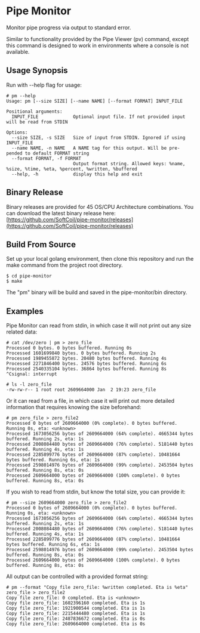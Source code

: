 
# Pipe Monitor

Monitor pipe progress via output to standard error.

Similar to functionality provided by the Pipe Viewer (pv) command, except this command is designed to work in 
environments where a console is not available.

## Usage Synopsis
Run with --help flag for usage:
```
# pm --help
Usage: pm [--size SIZE] [--name NAME] [--format FORMAT] INPUT_FILE

Positional arguments:
  INPUT_FILE             Optional input file. If not provided input will be read from STDIN

Options:
  --size SIZE, -s SIZE   Size of input from STDIN. Ignored if using INPUT_FILE
  --name NAME, -n NAME   A NAME tag for this output. Will be pre-pended to default FORMAT string
  --format FORMAT, -f FORMAT
                         Output format string. Allowed keys: %name, %size, %time, %eta, %percent, %written, %buffered
  --help, -h             display this help and exit

```

## Binary Release
Binary releases are provided for 45 OS/CPU Architecture combinations. You can download the latest binary
release here: [https://github.com/SoftCoil/pipe-monitor/releases](https://github.com/SoftCoil/pipe-monitor/releases)

## Build From Source

Set up your local golang environment, then clone this repository and run the make command from the project root directory.

`$ cd pipe-monitor`  
`$ make`

The "pm" binary will be build and saved in the pipe-monitor/bin directory.

## Examples

Pipe Monitor can read from stdin, in which case it will not print out any size related data:
```
# cat /dev/zero | pm > zero_file
Processed 0 bytes. 0 bytes buffered. Running 0s
Processed 1601699840 bytes. 0 bytes buffered. Running 2s
Processed 1989455872 bytes. 20480 bytes buffered. Running 4s
Processed 2271846400 bytes. 24576 bytes buffered. Running 6s
Processed 2540335104 bytes. 36864 bytes buffered. Running 8s
^Csignal: interrupt

# ls -l zero_file
-rw-rw-r-- 1 root root 2609664000 Jan  2 19:23 zero_file
```

Or it can read from a file, in which case it will print out more detailed information that requires knowing the size 
beforehand:
```
# pm zero_file > zero_file2
Processed 0 bytes of 2609664000 (0% complete). 0 bytes buffered. Running 0s, eta: <unknown>
Processed 1673056256 bytes of 2609664000 (64% complete). 4665344 bytes buffered. Running 2s, eta: 1s
Processed 2008084480 bytes of 2609664000 (76% complete). 5181440 bytes buffered. Running 4s, eta: 1s
Processed 2285899776 bytes of 2609664000 (87% complete). 10481664 bytes buffered. Running 6s, eta: 1s
Processed 2598014976 bytes of 2609664000 (99% complete). 2453504 bytes buffered. Running 8s, eta: 0s
Processed 2609664000 bytes of 2609664000 (100% complete). 0 bytes buffered. Running 8s, eta: 0s
```

If you wish to read from stdin, but know the total size, you can provide it:
```
# pm --size 2609664000 zero_file > zero_file2
Processed 0 bytes of 2609664000 (0% complete). 0 bytes buffered. Running 0s, eta: <unknown>
Processed 1673056256 bytes of 2609664000 (64% complete). 4665344 bytes buffered. Running 2s, eta: 1s
Processed 2008084480 bytes of 2609664000 (76% complete). 5181440 bytes buffered. Running 4s, eta: 1s
Processed 2285899776 bytes of 2609664000 (87% complete). 10481664 bytes buffered. Running 6s, eta: 1s
Processed 2598014976 bytes of 2609664000 (99% complete). 2453504 bytes buffered. Running 8s, eta: 0s
Processed 2609664000 bytes of 2609664000 (100% complete). 0 bytes buffered. Running 8s, eta: 0s
```

All output can be controlled with a provided format string:
```
# pm --format "Copy file zero_file: %written completed. Eta is %eta"  zero_file > zero_file2
Copy file zero_file: 0 completed. Eta is <unknown>
Copy file zero_file: 1602396160 completed. Eta is 1s
Copy file zero_file: 1921900544 completed. Eta is 1s
Copy file zero_file: 2215444480 completed. Eta is 1s
Copy file zero_file: 2487836672 completed. Eta is 0s
Copy file zero_file: 2609664000 completed. Eta is 0s
```